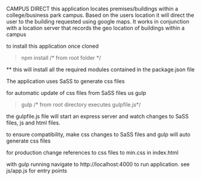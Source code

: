 CAMPUS DIRECT
this application locates premises/buildings within a
college/business park campus. Based on the users location
it will direct the user to the building requested using
google maps. It works in conjunction with a location server
that records the geo location of buildings within a campus

to install this application once cloned

> npm install /* from root folder */

** this will install all the required modules
   contained in the package.json file

The application uses SaSS to generate css
files

for automatic update of css files from SaSS files
us gulp

>gulp /* from root directory executes gulpfile.js*/

the gulpfile.js file will start an express server
and watch changes to SaSS files, js and html files.

to ensure compatibility, make css changes to SaSS files
and gulp will auto generate css files

for production change references to css files to min.css in
index.html

with gulp running navigate to http://localhost:4000
to run application. see js/app.js for entry points
   

